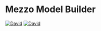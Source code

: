 # Mezzo Model Builder
[![David](https://img.shields.io/david/MezzoLabs/ModelBuilder.svg?style=flat-square)](https://github.com/MezzoLabs/ModelBuilder/blob/master/package.json)
[![David](https://img.shields.io/david/dev/MezzoLabs/ModelBuilder.svg?style=flat-square)](https://github.com/MezzoLabs/ModelBuilder/blob/master/package.json)